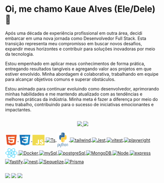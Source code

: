 # Oi, me chamo Kaue Alves (Ele/Dele) 👋

Após uma década de experiência profissional em outra área, decidi embarcar em uma nova jornada como Desenvolvedor Full Stack. Esta transição representa meu compromisso em buscar novos desafios, expandir meus horizontes e contribuir para soluções inovadoras por meio da tecnologia.

Estou empenhado em aplicar meus conhecimentos de forma prática, entregando resultados tangíveis e agregando valor aos projetos em que estiver envolvido. Minha abordagem é colaborativa, trabalhando em equipe para alcançar objetivos comuns e superar obstáculos.

Estou animado para continuar evoluindo como desenvolvedor, aprimorando minhas habilidades e me mantendo atualizado com as tendências e melhores práticas da indústria. Minha meta é fazer a diferença por meio do meu trabalho, contribuindo para o sucesso de iniciativas emocionantes e impactantes.

##

<div align="center">
  <a href="https://github.com/KaueASB">
  <img height="160em" src="https://github-readme-stats-sigma-five.vercel.app/api?username=kaueasb&show_icons=true&theme=radical&include_all_commits=true&count_private=true"/>
  <img height="160em" src="https://github-readme-stats-sigma-five.vercel.app/api/top-langs/?username=kaueasb&layout=compact&langs_count=7&theme=radical"/>
</div>
<div style="display: inline_block"><br>
  <img align="center" alt="HTML" height="35" width="40" src="https://raw.githubusercontent.com/devicons/devicon/master/icons/html5/html5-original.svg">
  <img align="center" alt="CSS" height="35" width="40" src="https://raw.githubusercontent.com/devicons/devicon/master/icons/css3/css3-original.svg">
  <img align="center" alt="Js" height="35" width="40" src="https://raw.githubusercontent.com/devicons/devicon/master/icons/javascript/javascript-plain.svg">
  <img align="center" alt="Ts" height="35" width="40" src="https://cdn.jsdelivr.net/gh/devicons/devicon/icons/typescript/typescript-original.svg">
  <img align="center" alt="Python" height="50" width="40" src="https://raw.githubusercontent.com/devicons/devicon/master/icons/python/python-original-wordmark.svg">
  <img align="center" alt="tailwind" height="35" width="40" src="https://cdn.jsdelivr.net/gh/devicons/devicon@latest/icons/tailwindcss/tailwindcss-original.svg" />
  <img align="center" alt="Jest" height="35" width="40" src="https://cdn.jsdelivr.net/gh/devicons/devicon/icons/jest/jest-plain.svg">
  <img align="center" alt="vitest" height="35" width="40" src="https://cdn.jsdelivr.net/gh/devicons/devicon@latest/icons/vitest/vitest-original.svg">
  <img align="center" alt="playwright" height="35" width="40" src="https://cdn.jsdelivr.net/gh/devicons/devicon@latest/icons/playwright/playwright-original.svg" />
  <img align="center" alt="React" height="35" width="40" src="https://raw.githubusercontent.com/devicons/devicon/master/icons/react/react-original.svg">
  <img align="center" alt="Docker" height="35" width="40" src="https://cdn.jsdelivr.net/gh/devicons/devicon/icons/docker/docker-plain-wordmark.svg">
  <img align="center" alt="mySql" height="35" width="40" src="https://cdn.jsdelivr.net/gh/devicons/devicon/icons/mysql/mysql-original-wordmark.svg">
  <img align="center" alt="postgreSql" height="35" width="40" src="https://cdn.jsdelivr.net/gh/devicons/devicon@latest/icons/postgresql/postgresql-original.svg">
  <img align="center" alt="MongoDB" height="50" width="40" src="https://cdn.jsdelivr.net/gh/devicons/devicon/icons/mongodb/mongodb-plain-wordmark.svg">  
  <img align="center" alt="Node" height="35" width="40" src="https://cdn.jsdelivr.net/gh/devicons/devicon@latest/icons/nodejs/nodejs-original-wordmark.svg">
  <img align="center" alt="express" height="35" width="40" src="https://cdn.jsdelivr.net/gh/devicons/devicon@latest/icons/express/express-original.svg" />
  <img align="center" alt="fastify" height="35" width="40" src="https://cdn.jsdelivr.net/gh/devicons/devicon@latest/icons/fastify/fastify-plain.svg" />
  <img align="center" alt="nest" height="35" width="40" src="https://cdn.jsdelivr.net/gh/devicons/devicon@latest/icons/nestjs/nestjs-original.svg" />
  <img align="center" alt="Sequelize" height="35" width="40" src="https://cdn.jsdelivr.net/gh/devicons/devicon/icons/sequelize/sequelize-original.svg">
  <img align="center" alt="Prisma" height="40" width="40" src="https://cdn.jsdelivr.net/gh/devicons/devicon@latest/icons/prisma/prisma-original-wordmark.svg" />
          
</div>
  
  ##
  
<div>
  <a href="https://www.linkedin.com/in/kaue-alvess/" target="_blank"><img src="https://img.shields.io/badge/-LinkedIn-0077B5?style=for-the-badge&logo=linkedin&logoColor=white" target="_blank"></a>
  <a href="https://www.instagram.com/k.alvessb/" target="_blank"><img src="https://img.shields.io/badge/Instagram-E4405F?style=for-the-badge&logo=instagram&logoColor=white" target="_blank"></a>                                                       
  <a href="mailto:kaue_alvesSB@outlook.com"><img src="https://img.shields.io/badge/Outlook-0078D4?style=for-the-badge&logo=microsoft-outlook&logoColor=white" target="_blank"></a>
  

  <!--
  ![Snake animation](https://github.com/KaueASB/KaueASB/blob/output/github-contribution-grid-snake.svg)

  [![Anurag's GitHub stats](https://github-readme-stats.vercel.app/api?username=KaueASB&show_icons=true&theme=radical&include_all_commits=true&count_private=true)](https://github.com/KaueASB/github-readme-stats)
  -->
</div>
